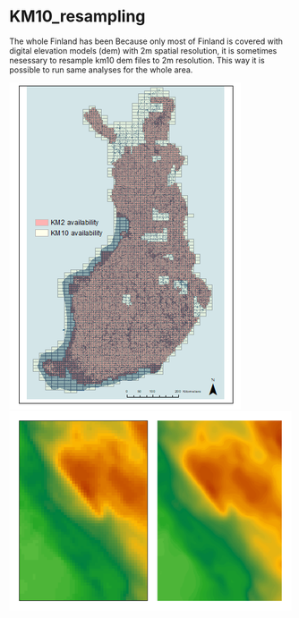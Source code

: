 # KM10_resampling

The whole Finland has been Because only most of Finland is covered with digital elevation models (dem) with 2m spatial resolution, it is sometimes nesessary to resample km10 dem files to 2m resolution. This way it is possible to run same analyses for the whole area. 




<img src=https://github.com/geoportti/KM10_resampling/blob/master/images/dem_availability_small.png>



<img src=https://github.com/geoportti/KM10_resampling/blob/master/images/comparison.png>
